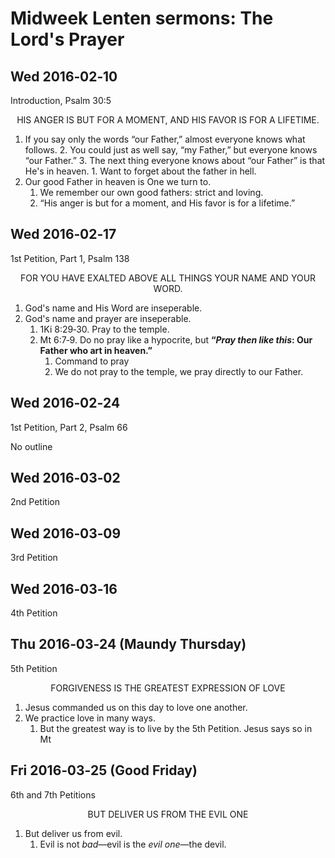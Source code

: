<head>
<meta charset="utf-8">
<style>
th { text-align: center; font-weight: bold; vertical-align: baseline; border: 3px solid blue; }
td { border: 1px solid black; padding: 10px; }
.h { visibility: hidden; }
</style>
<title>Lord's Prayer</title>
</head>

# Midweek Lenten sermons: The Lord's Prayer

## Wed 2016‑02‑10

Introduction, Psalm 30:5

<center>HIS ANGER IS BUT FOR A MOMENT, AND HIS FAVOR IS FOR A LIFETIME.</center>

1. If you say only the words “our Father,” almost everyone knows what follows.
    2. You could just as well say, “my Father,” but everyone knows “our Father.”
    3. The next thing everyone knows about “our Father” is that He's in heaven.
        1. Want to forget about the father in hell.
1. Our good Father in heaven is One we turn to.
    1. We remember our own good fathers: strict and loving.
    1. “His anger is but for a moment, and His favor is for a lifetime.”

## Wed 2016‑02‑17

1st Petition, Part 1, Psalm 138

<center>FOR YOU HAVE EXALTED ABOVE ALL THINGS YOUR NAME AND YOUR WORD.</center>

1. God's name and His Word are inseperable.
1. God's name and prayer are inseperable.
    1. 1Ki 8:29‑30. Pray to the temple.
    1. Mt 6:7‑9. Do no pray like a hypocrite, but **“_Pray then like this_: Our Father who art in heaven.”**
        1. Command to pray
        1. We do not pray to the temple, we pray directly to our Father.

## Wed 2016‑02‑24

1st Petition, Part 2, Psalm 66

No outline

## Wed 2016‑03‑02

2nd Petition

## Wed 2016‑03‑09

3rd Petition

## Wed 2016‑03‑16

4th Petition

## Thu 2016‑03‑24 (Maundy Thursday)

5th Petition


<center>FORGIVENESS IS THE GREATEST EXPRESSION OF LOVE</center>

1. Jesus commanded us on this day to love one another.
1. We practice love in many ways.
    1. But the greatest way is to live by the 5th Petition. Jesus says so in Mt 

## Fri 2016‑03‑25 (Good Friday)

6th and 7th Petitions

<center>BUT DELIVER US FROM THE EVIL ONE</center>

1. But deliver us from evil.
    1. Evil is not _bad_—evil is the _evil one_—the devil.
